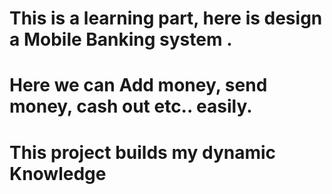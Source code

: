 # This is a learning part, here is design a Mobile Banking system .
# Here we can Add money, send money, cash out etc.. easily.

# This project builds my dynamic Knowledge 
